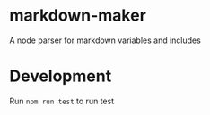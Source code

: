 # markdown-maker
A node parser for markdown variables and includes

# Development
Run `npm run test` to run test